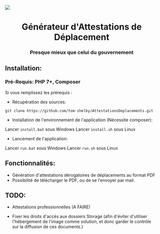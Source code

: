 <img src="https://www.interieur.gouv.fr/var/miomcti/storage/images/www.interieur.gouv.fr/version-fre/actualites/l-actu-du-ministere/attestations-de-deplacement/999478-15-fre-FR/Attestations-de-deplacement.jpg">

<div align="center">
	<h1> Générateur d'Attestations de Déplacement</h1>
	<h3>Presque mieux que celui du gouvernement</h3>
</div>

Installation:
---
### Pré-Requis: PHP 7+, Composer
 
Si vous remplissez les prérequis :

* Récupération des sources:  

`git clone https://github.com/tom-shelby/AttestationsDeplacements.git`

* Installation de l'environnement de l'application (Nécessite composer):

Lancer `install.bat` sous Windows
Lancer `install.sh` sous Linux

* Lancement de l'application:  

Lancer `run.bat` sous Windows
Lancer `run.sh` sous Linux


Fonctionnalités:
---
- Génération d'attestations dérogatoires de déplacements au format PDF
- Possibilité de télécharger le PDF, ou de se l'envoyer par mail.


TODO:
---

- Attestations professionnelles (A FAIRE)

- Fixer les droits d'accès aux dossiers Storage (afin d'éviter d'utiliser l'hébergement de l'image comme solution, et donc garder le contrôle sur la diffusion de ces documents.)

